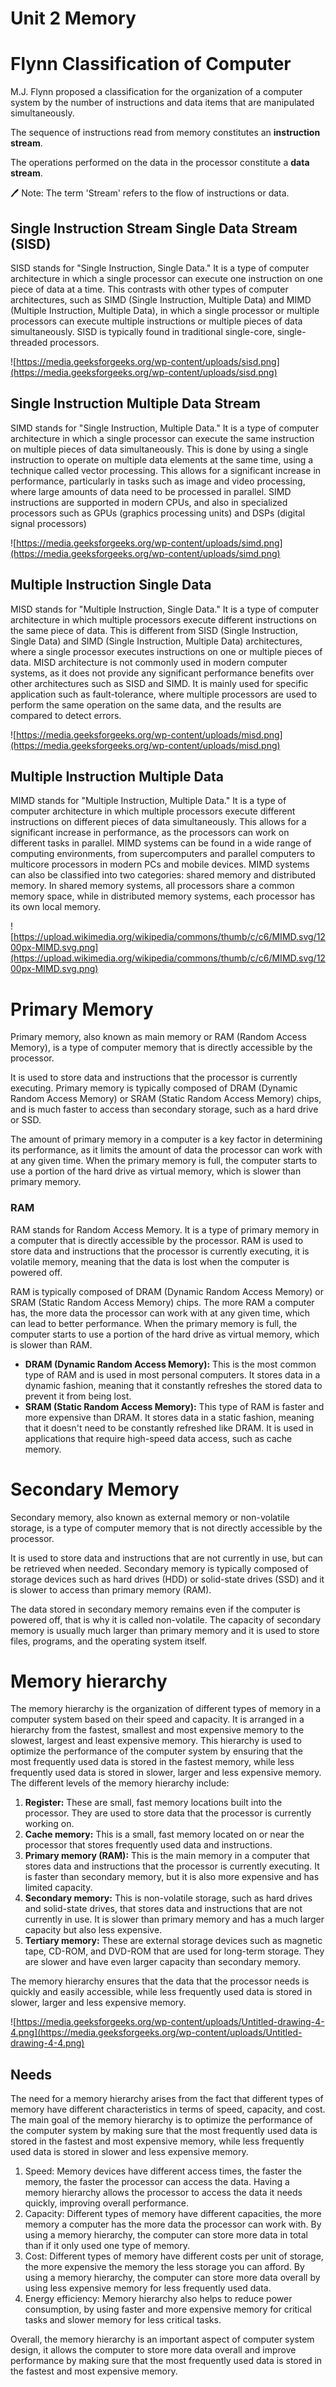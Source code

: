 # Unit 2 Memory

# Flynn Classification of Computer

M.J. Flynn proposed a classification for the organization of a 
computer system by the number of instructions and data items that are 
manipulated simultaneously.

The sequence of instructions read from memory constitutes an **instruction stream**.

The operations performed on the data in the processor constitute a **data stream**.

<aside>
🖊️ Note: The term 'Stream' refers to the flow of instructions or data.

</aside>

## Single Instruction Stream Single Data Stream (SISD)

SISD stands for "Single Instruction, Single Data." It is a type of computer architecture in which a single processor can execute one instruction on one piece of data at a time. This contrasts with other types of computer architectures, such as SIMD (Single Instruction, Multiple Data) and MIMD (Multiple Instruction, Multiple Data), in which a single processor or multiple processors can execute multiple instructions or multiple pieces of data simultaneously. SISD is typically found in traditional single-core, single-threaded processors.

![https://media.geeksforgeeks.org/wp-content/uploads/sisd.png](https://media.geeksforgeeks.org/wp-content/uploads/sisd.png)

## Single Instruction Multiple Data Stream

SIMD stands for "Single Instruction, Multiple Data." It is a type of computer architecture in which a single processor can execute the same instruction on multiple pieces of data simultaneously. This is done by using a single instruction to operate on multiple data elements at the same time, using a technique called vector processing. This allows for a significant increase in performance, particularly in tasks such as image and video processing, where large amounts of data need to be processed in parallel. SIMD instructions are supported in modern CPUs, and also in specialized processors such as GPUs (graphics processing units) and DSPs (digital signal processors)

![https://media.geeksforgeeks.org/wp-content/uploads/simd.png](https://media.geeksforgeeks.org/wp-content/uploads/simd.png)

## Multiple Instruction Single Data

MISD stands for "Multiple Instruction, Single Data." It is a type of computer architecture in which multiple processors execute different instructions on the same piece of data. This is different from SISD (Single Instruction, Single Data) and SIMD (Single Instruction, Multiple Data) architectures, where a single processor executes instructions on one or multiple pieces of data. MISD architecture is not commonly used in modern computer systems, as it does not provide any significant performance benefits over other architectures such as SISD and SIMD. It is mainly used for specific application such as fault-tolerance, where multiple processors are used to perform the same operation on the same data, and the results are compared to detect errors.

![https://media.geeksforgeeks.org/wp-content/uploads/misd.png](https://media.geeksforgeeks.org/wp-content/uploads/misd.png)

## Multiple Instruction Multiple Data

MIMD stands for "Multiple Instruction, Multiple Data." It is a type of computer architecture in which multiple processors execute different instructions on different pieces of data simultaneously. This allows for a significant increase in performance, as the processors can work on different tasks in parallel. MIMD systems can be found in a wide range of computing environments, from supercomputers and parallel computers to multicore processors in modern PCs and mobile devices. MIMD systems can also be classified into two categories: shared memory and distributed memory. In shared memory systems, all processors share a common memory space, while in distributed memory systems, each processor has its own local memory.

![https://upload.wikimedia.org/wikipedia/commons/thumb/c/c6/MIMD.svg/1200px-MIMD.svg.png](https://upload.wikimedia.org/wikipedia/commons/thumb/c/c6/MIMD.svg/1200px-MIMD.svg.png)

# Primary Memory

Primary memory, also known as main memory or RAM (Random Access Memory), is a type of computer memory that is directly accessible by the processor. 

It is used to store data and instructions that the processor is currently executing. Primary memory is typically composed of DRAM (Dynamic Random Access Memory) or SRAM (Static Random Access Memory) chips, and is much faster to access than secondary storage, such as a hard drive or SSD. 

The amount of primary memory in a computer is a key factor in determining its performance, as it limits the amount of data the processor can work with at any given time. When the primary memory is full, the computer starts to use a portion of the hard drive as virtual memory, which is slower than primary memory.

### RAM

RAM stands for Random Access Memory. It is a type of primary memory in a computer that is directly accessible by the processor. RAM is used to store data and instructions that the processor is currently executing, it is volatile memory, meaning that the data is lost when the computer is powered off. 

RAM is typically composed of DRAM (Dynamic Random Access Memory) or SRAM (Static Random Access Memory) chips. The more RAM a computer has, the more data the processor can work with at any given time, which can lead to better performance. When the primary memory is full, the computer starts to use a portion of the hard drive as virtual memory, which is slower than RAM.

- **DRAM (Dynamic Random Access Memory):** This is the most common type of RAM and is used in most personal computers. It stores data in a dynamic fashion, meaning that it constantly refreshes the stored data to prevent it from being lost.
- **SRAM (Static Random Access Memory):** This type of RAM is faster and more expensive than DRAM. It stores data in a static fashion, meaning that it doesn't need to be constantly refreshed like DRAM. It is used in applications that require high-speed data access, such as cache memory.

# Secondary Memory

Secondary memory, also known as external memory or non-volatile storage, is a type of computer memory that is not directly accessible by the processor. 

It is used to store data and instructions that are not currently in use, but can be retrieved when needed. Secondary memory is typically composed of storage devices such as hard drives (HDD) or solid-state drives (SSD) and it is slower to access than primary memory (RAM). 

The data stored in secondary memory remains even if the computer is powered off, that is why it is called non-volatile. The capacity of secondary memory is usually much larger than primary memory and it is used to store files, programs, and the operating system itself.

# Memory hierarchy

The memory hierarchy is the organization of different types of memory in a computer system based on their speed and capacity. It is arranged in a hierarchy from the fastest, smallest and most expensive memory to the slowest, largest and least expensive memory. This hierarchy is used to optimize the performance of the computer system by ensuring that the most frequently used data is stored in the fastest memory, while less frequently used data is stored in slower, larger and less expensive memory. The different levels of the memory hierarchy include:

1. **Register:** These are small, fast memory locations built into the processor. They are used to store data that the processor is currently working on.
2. **Cache memory:** This is a small, fast memory located on or near the processor that stores frequently used data and instructions.
3. **Primary memory (RAM):** This is the main memory in a computer that stores data and instructions that the processor is currently executing. It is faster than secondary memory, but it is also more expensive and has limited capacity.
4. **Secondary memory:** This is non-volatile storage, such as hard drives and solid-state drives, that stores data and instructions that are not currently in use. It is slower than primary memory and has a much larger capacity but also less expensive.
5. **Tertiary memory:** These are external storage devices such as magnetic tape, CD-ROM, and DVD-ROM that are used for long-term storage. They are slower and have even larger capacity than secondary memory.

The memory hierarchy ensures that the data that the processor needs is quickly and easily accessible, while less frequently used data is stored in slower, larger and less expensive memory.

![https://media.geeksforgeeks.org/wp-content/uploads/Untitled-drawing-4-4.png](https://media.geeksforgeeks.org/wp-content/uploads/Untitled-drawing-4-4.png)

## Needs

The need for a memory hierarchy arises from the fact that different types of memory have different characteristics in terms of speed, capacity, and cost. The main goal of the memory hierarchy is to optimize the performance of the computer system by making sure that the most frequently used data is stored in the fastest and most expensive memory, while less frequently used data is stored in slower and less expensive memory.

1. Speed: Memory devices have different access times, the faster the memory, the faster the processor can access the data. Having a memory hierarchy allows the processor to access the data it needs quickly, improving overall performance.
2. Capacity: Different types of memory have different capacities, the more memory a computer has the more data the processor can work with. By using a memory hierarchy, the computer can store more data in total than if it only used one type of memory.
3. Cost: Different types of memory have different costs per unit of storage, the more expensive the memory the less storage you can afford. By using a memory hierarchy, the computer can store more data overall by using less expensive memory for less frequently used data.
4. Energy efficiency: Memory hierarchy also helps to reduce power consumption, by using faster and more expensive memory for critical tasks and slower memory for less critical tasks.

Overall, the memory hierarchy is an important aspect of computer system design, it allows the computer to store more data overall and improve performance by making sure that the most frequently used data is stored in the fastest and most expensive memory.